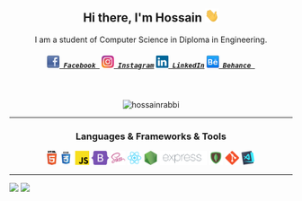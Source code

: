 <h2 align="center">Hi there, I'm Hossain  <img src="https://github.com/hossainrabbi/hossainrabbi/blob/main/img/hello.gif" width="25px"></h2>
<p align="center">
  I am a student of Computer Science in Diploma in Engineering.
</p>
<h5 align="center">
  <code><a href="https://fb.com/hossainrabbi71" target="blank" title="Facebook Profile"><img width="22" src="https://github.com/hossainrabbi/hossainrabbi/blob/main/img/facebook-32x32.png"> Facebook </a></code>
  <code><a href="https://instagram.com/hossainrabbi71" target="blank" title="Instagram Profile"><img width="22" src="https://github.com/hossainrabbi/hossainrabbi/blob/main/img/instagram.svg"> Instagram</a></code>
  <code><a href="https://linkedin.com/in/hossainrabbi" target="blank" title="LinkedIn Profile"><img width="22" src="https://github.com/hossainrabbi/hossainrabbi/blob/main/img/linkedin.svg"> LinkedIn</a></code>
  <code><a href="https://www.behance.net/hossainrabbi" target="blank" title="Behance Profile"><img width="22" src="https://github.com/hossainrabbi/hossainrabbi/blob/main/img/behance-24x24.png"> Behance </a></code>
</h5>
<br>

<p align="center"> <img src="https://komarev.com/ghpvc/?username=hossainrabbi&label=Profile%20views&color=0e75b6&style=flat" alt="hossainrabbi" /> </p>

<hr>

<h3 align="center">Languages & Frameworks & Tools</h3>

<p align="center">
  <code><img title="HTML5" height="25" src="https://github.com/hossainrabbi/hossainrabbi/blob/main/img/html5.svg"></code>
  <code><img title="CSS" height="25" src="https://github.com/hossainrabbi/hossainrabbi/blob/main/img/css.svg"></code>
  <code><img title="JavaScript" height="25" src="https://github.com/hossainrabbi/hossainrabbi/blob/main/img/javascript.svg"></code>
  <code><img title="Bootstrap" height="25" src="https://github.com/hossainrabbi/hossainrabbi/blob/main/img/bootstrap-5.png"></code>
  <code><img title="SASS" height="25" src="https://github.com/hossainrabbi/hossainrabbi/blob/main/img/sass.svg"></code>
  <code><img title="React" height="25" src="https://github.com/hossainrabbi/hossainrabbi/blob/main/img/react-original.svg"></code>
  <code><img title="NodeJS" height="25" src="https://github.com/hossainrabbi/hossainrabbi/blob/main/img/nodejs.png"></code>
  <code><img title="ExpressJS" height="25" src="https://github.com/hossainrabbi/hossainrabbi/blob/main/img/Expressjs.png"></code>
  <code><img title="MongoDB" height="25" src="https://github.com/hossainrabbi/hossainrabbi/blob/main/img/mongodb.png"></code>
  <code><img title="Git" height="25" src="https://github.com/hossainrabbi/hossainrabbi/blob/main/img/git-original.svg"></code>
  <code><img title="VSCode" height="25" src="https://github.com/hossainrabbi/hossainrabbi/blob/main/img/vscode.png"></code>
</p>

<hr>

<p>
  <img height=175 src="https://github-readme-stats.vercel.app/api?username=hossainrabbi&show_icons=true&theme=gotham" />
  <img height=175 src="https://github-readme-stats.vercel.app/api/top-langs/?username=hossainrabbi&hide=c%23,powershell,java&title_color=2aa889&text_color=99d1ce&icon_color=2bbc8a&bg_color=0c1014&langs_count=8&layout=compact" />
</p>
